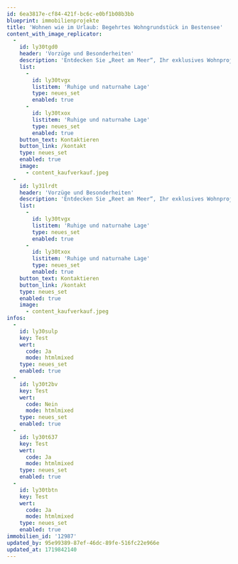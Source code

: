 ```yaml
---
id: 6ea3817e-cf84-421f-bc6c-e0bf1b08b3bb
blueprint: immobilienprojekte
title: 'Wohnen wie im Urlaub: Begehrtes Wohngrundstück in Bestensee'
content_with_image_replicator:
  -
    id: ly30tgd0
    header: 'Vorzüge und Besonderheiten'
    description: 'Entdecken Sie „Reet am Meer“, Ihr exklusives Wohnprojekt auf Rügen, das Ruhe, Natur und individuelle Gestaltungsmöglichkeiten vereint. Gelegen auf der malerischen Halbinsel Wittow, nahe der Steilküste um Kap Arkona, bietet dieses einzigartige Baugebiet mehr als nur Wohnraum. Es ist eine Einladung, Teil einer Gemeinschaft zu werden, die Wert auf Individualität, Nachhaltigkeit und die Schönheit der Ostsee legt.'
    list:
      -
        id: ly30tvgx
        listitem: 'Ruhige und naturnahe Lage'
        type: neues_set
        enabled: true
      -
        id: ly30txox
        listitem: 'Ruhige und naturnahe Lage'
        type: neues_set
        enabled: true
    button_text: Kontaktieren
    button_link: /kontakt
    type: neues_set
    enabled: true
    image:
      - content_kaufverkauf.jpeg
  -
    id: ly31lrdt
    header: 'Vorzüge und Besonderheiten'
    description: 'Entdecken Sie „Reet am Meer“, Ihr exklusives Wohnprojekt auf Rügen, das Ruhe, Natur und individuelle Gestaltungsmöglichkeiten vereint. Gelegen auf der malerischen Halbinsel Wittow, nahe der Steilküste um Kap Arkona, bietet dieses einzigartige Baugebiet mehr als nur Wohnraum. Es ist eine Einladung, Teil einer Gemeinschaft zu werden, die Wert auf Individualität, Nachhaltigkeit und die Schönheit der Ostsee legt.'
    list:
      -
        id: ly30tvgx
        listitem: 'Ruhige und naturnahe Lage'
        type: neues_set
        enabled: true
      -
        id: ly30txox
        listitem: 'Ruhige und naturnahe Lage'
        type: neues_set
        enabled: true
    button_text: Kontaktieren
    button_link: /kontakt
    type: neues_set
    enabled: true
    image:
      - content_kaufverkauf.jpeg
infos:
  -
    id: ly30sulp
    key: Test
    wert:
      code: Ja
      mode: htmlmixed
    type: neues_set
    enabled: true
  -
    id: ly30t2bv
    key: Test
    wert:
      code: Nein
      mode: htmlmixed
    type: neues_set
    enabled: true
  -
    id: ly30t637
    key: Test
    wert:
      code: Ja
      mode: htmlmixed
    type: neues_set
    enabled: true
  -
    id: ly30tbtn
    key: Test
    wert:
      code: Ja
      mode: htmlmixed
    type: neues_set
    enabled: true
immobilien_id: '12987'
updated_by: 95e99389-87ef-46dc-89fe-516fc22e966e
updated_at: 1719842140
---
```

